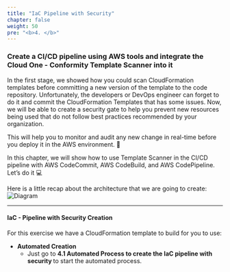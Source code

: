 ```yaml
---
title: "IaC Pipeline with Security"
chapter: false
weight: 50
pre: "<b>4. </b>"
---
```


### Create a CI/CD pipeline using AWS tools and integrate the Cloud One - Conformity Template Scanner into it

In the first stage, we showed how you could scan CloudFormation templates before committing a new version of the template to the code repository. Unfortunately, the developers or DevOps engineer can forget to do it and commit the CloudFormation Templates that has some issues. Now, we will be able to create a security gate to help you prevent new resources being used that do not follow best practices recommended by your organization.

This will help you to monitor and audit any new change in real-time before you deploy it in the AWS environment. 🤯

In this chapter, we will show how to use Template Scanner in the CI/CD pipeline with AWS CodeCommit, AWS CodeBuild, and AWS CodePipeline. Let’s do it 💻

Here is a little recap about the architecture that we are going to create:
![Diagram](/images/IaC_diagram.png)

----------------------------------------------------------------------------------------------------------------------

#### IaC - Pipeline with Security Creation

For this exercise we have a CloudFormation template to build for you to use:

- <b>Automated Creation</b>
    - Just go to <b>4.1 Automated Process to create the IaC pipeline with security </b> to start the automated process.